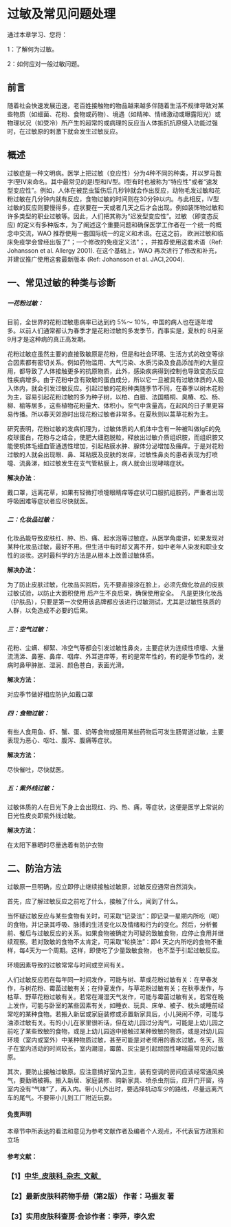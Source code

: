 # 过敏及常见问题处理



通过本章学习、您将：

1：了解何为过敏。

2：如何应对一般过敏问题。

## 

## 前言



随着社会快速发展迅速，老百姓接触物的物品越来越多伴随着生活不规律导致对某些物质（如细菌、花粉、食物或药物）、境遇（如精神、情绪激动或曝露阳光）或物理状况（如受冷）所产生的超常的或病理的反应当人体抵抗抗原侵入功能过强时，在过敏原的刺激下就会发生过敏反应。

### 

## 概述



过敏症是一种文明病。医学上把过敏（变应性）分为4种不同的种类，并以罗马数字I至IV来命名。其中最常见的是I型和IV型。I型有时也被称为“特应性”或者“速发型变应性”。例如，人体在被昆虫蜇伤后几秒钟就会作出反应，动物毛发过敏和花粉过敏在几分钟内就有反应，食物过敏的时间则在30分钟以内。与此相反，IV型过敏的反应则要慢得多，症状要在一天或者几天之后才会出现。例如装饰物过敏和许多类型的职业过敏等。因此，人们把其称为“迟发型变应性”。过敏 （即变态反应\) 的定义有多种版本，为了阐述这个重要问题和确保医学工作者在一个统一的概念中交流，WAO 推荐使用一套国际统一的定义和术语。在这之前， 欧洲过敏和临床免疫学会曾经出版了"；一个修改的免疫定义法"；，并推荐使用这套术语（Ref: Johansson et al. Allergy 2001\). 在这个基础上，WAO 再次进行了修改和补充，并建议推广使用这套最新版本 \(Ref: Johansson et al. JACI,2004\).



## 一、常见过敏的种类与诊断

##### 

##### 一花粉过敏：



目前，全世界的花粉过敏患病率已达到约 5%～ 10%，中国的病人也在逐年增多。以前人们通常都认为春季才是花粉过敏的多发季节，而事实是，夏秋的 8月至 9月才是这种病的真正高发期。



花粉过敏症虽然主要的直接致敏原是花粉，但是和社会环境、生活方式的改变等综合因素都有密切关系。例如药物滥用、大气污染、水质污染及食品添加剂的大量应用，都导致了人体接触更多的抗原物质，此外，感染疾病得到控制也导致变态反应性疾病增多。由于花粉中含有致敏的蛋白成分，所以它一旦被具有过敏体质的人吸入体内，就会引发过敏反应。引起过敏的花粉种类随季节不同，在春季以树木花粉为主，容易引起花粉过敏的多为种子树，以柏、白腊、法国梧桐、臭椿、松、杨、柳、榆等居多，这些植物花粉量大、体积小，空气中含量高，在起风的日子里更容易传播。所以春天郊游时出现花粉过敏者非常多。在夏秋则以蒿草花粉为主。

研究表明，花粉过敏的发病机理为，过敏体质的人机体中含有一种被叫做IgE的免疫球蛋白，花粉与之结合，使肥大细胞脱粒，释放出过敏介质组织胺，而组织胺又能使机体毛细血管通透性增加，引起粘膜水肿、腺体分泌增加及瘙痒。于是对花粉过敏的人就会出现眼、鼻、耳粘膜及皮肤的发痒，过敏性鼻炎的患者表现为打喷嚏、流鼻涕，如过敏发生在支气管粘膜上，病人就会出现哮喘症状。



**解决办法**：

戴口罩，远离花草，如果有轻微打喷嚏眼睛痒等症状可口服抗组胺药，严重者出现呼吸困难等症状者应尽快就医。

##### 

##### 二：化妆品过敏：



化妆品能导致皮肤红、肿、热、痛、起水泡等过敏症。从医学角度讲，如果发现对某种化妆品过敏，最好不用。但生活中有时却又离不开，如中老年人染发和职业女性的淡妆。这时最科学的方法是从根本上改善过敏体质。



**解决办法：**

为了防止皮肤过敏，化妆品买回后，先不要直接涂在脸上，必须先做化妆品的皮肤过敏试验，以防止大面积使用 后产生不良后果，确保使用安全。　凡是更换化妆品（护肤品），只要是第一次使用该品牌都应该进行过敏测试，尤其是过敏性肤质的人群，以免造成不必要的后果。

##### 

##### 三：空气过敏：



花粉、尘螨、柳絮、冷空气等都会引发过敏性鼻炎，主要症状为连续性喷嚏、大量流清涕、鼻塞、鼻痒、咽痒、外耳道痒等，有的是常年性的，有的是季节性的，发病时鼻甲肿胀、湿润、颜色苍白，表面光滑。



**解决方法：**

对应季节做好相应防护,如戴口罩

##### 

##### 四：食物过敏：



有些人食用鱼、虾、蟹、蛋、奶等食物或服用某些药物后可发生肠胃道过敏，主要表现为恶心、呕吐、腹泻、腹痛等症状。



**解决方法：**

尽快催吐，尽快就医。

##### 

##### **五：紫外线过敏：**



过敏体质的人在日光下身上会出现红、灼、热、痛，等症状，这便是医学上常说的日光性皮炎即紫外线过敏。



**解决方法：**

在太阳下暴晒时尽量选着有防护衣物

#### 

## **二、防治方法**



过敏原一旦明确，应立即停止继续接触过敏原，过敏反应通常自然消失。



首先，应了解过敏反应之前吃了什么，接触了什么，闻到了什么。

当怀疑过敏反应与某些食物有关时，可采取“记录法”：即记录一星期内所吃（喝）的食物，并记录其呼吸、脉搏的生活变化以及情绪和行为的变化。然后，分析餐前、餐后与过敏反应的关系。如果食物被确定为可疑的致敏食物，应停止食用并继续观察。若对致敏的食物不太肯定，可采取“轮换法”：即4 天之内所吃的食物不重样，每4天为一个周期。这样，即使吃了少量致敏食物， 也不至于引起过敏反应。



环境因素导致的过敏常常与时间或空间有关。

人们过敏反应若在每年同一时间发作，可能与树、草或花粉过敏有关：在早春发作，与树花粉、霉菌过敏有关；在仲夏发作，与草花粉过敏有关；在秋季发作，与枯草、野草花粉过敏有关。若常在潮湿天气发作，可能与霉菌过敏有关。若常在晚上发作，可能与卧室的某些因素有关，如睡衣、玩具、床单、被子、枕头或睡前经常吃的某种食物。若搬入新居或家庭装修或添置新家具后，小儿哭闹不停，可能与油漆过敏有关。有的小儿在家里很听话，但在幼儿园过分淘气，可能是上幼儿园之前吃了某些致敏的食物，或是上幼儿园途中接触过某种致敏的物质，或是对幼儿园环境（室内或室外）中某种物质过敏，甚至可能是对老师用的香水过敏。冬天，孩子在室内活动的时间较长，室内潮湿，霉菌、灰尘是引起顽固性哮喘最常见的过敏原。



其次，要防止接触过敏原。应注意搞好室内卫生，装有空调的房间应该经常通风换气，要勤晒被褥。搬入新居、家庭装修、购新家具、喷杀虫剂后，应开门开窗，待室内没有“气味”了，再入内。带小儿外出时，要选择机动车少的路线，尽量远离汽车的尾气。不要带小儿到工厂附近玩耍。

#### 

#### 免责声明

本章节中所表达的看法和意见为参考文献作者及编者个人观点，不代表官方政策和立场

#### 参考文献：

### 【1】[中华_皮肤科_杂志_文献_](http://www.dxy.cn/bbs/topic/37301859?keywords=皮肤科文献)

### 【2】最新皮肤科药物手册（第2版） 作者：马振友 著

### 【3】实用皮肤科查房·会诊作者：李萍，李久宏



